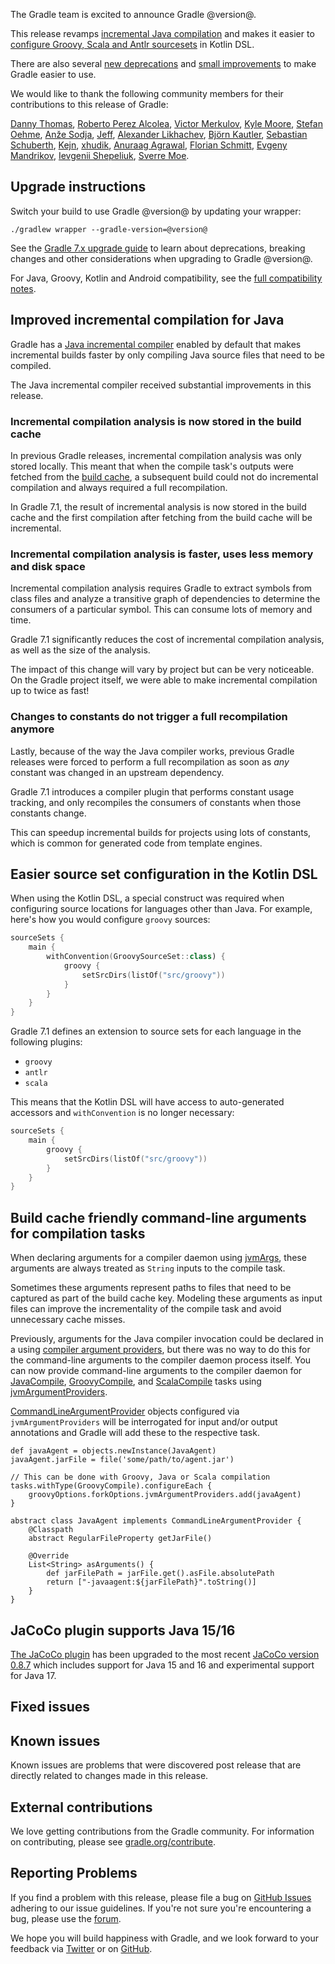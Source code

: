 The Gradle team is excited to announce Gradle @version@.

This release revamps [incremental Java compilation](#incremental-java) and makes it easier to [configure Groovy, Scala and Antlr sourcesets](#sourcesets) in Kotlin DSL.

There are also several [new deprecations](userguide/upgrading_version_7.html#changes_7.1) and [small improvements](#cli-compiler-args) to make Gradle easier to use.

We would like to thank the following community members for their contributions to this release of Gradle:

[Danny Thomas](https://github.com/DanielThomas),
[Roberto Perez Alcolea](https://github.com/rpalcolea),
[Victor Merkulov](https://github.com/urdak),
[Kyle Moore](https://github.com/DPUkyle),
[Stefan Oehme](https://github.com/oehme),
[Anže Sodja](https://github.com/asodja),
[Jeff](https://github.com/mathjeff),
[Alexander Likhachev](https://github.com/ALikhachev),
[Björn Kautler](https://github.com/Vampire),
[Sebastian Schuberth](https://github.com/sschuberth),
[Kejn](https://github.com/kejn),
[xhudik](https://github.com/xhudik),
[Anuraag Agrawal](https://github.com/anuraaga),
[Florian Schmitt](https://github.com/florianschmitt),
[Evgeny Mandrikov](https://github.com/Godin),
[Ievgenii Shepeliuk](https://github.com/eshepelyuk),
[Sverre Moe](https://github.com/DJViking).

## Upgrade instructions
Switch your build to use Gradle @version@ by updating your wrapper:

`./gradlew wrapper --gradle-version=@version@`

See the [Gradle 7.x upgrade guide](userguide/upgrading_version_7.html#changes_@baseVersion@) to learn about deprecations, breaking changes and other considerations when upgrading to Gradle @version@.

For Java, Groovy, Kotlin and Android compatibility, see the [full compatibility notes](userguide/compatibility.html).

<a name="incremental-java"></a>
## Improved incremental compilation for Java
Gradle has a [Java incremental compiler](userguide/java_plugin.html#sec:incremental_compile) enabled by default that makes incremental builds faster by only compiling Java source files that need to be compiled.

The Java incremental compiler received substantial improvements in this release.

### Incremental compilation analysis is now stored in the build cache
In previous Gradle releases, incremental compilation analysis was only stored locally.
This meant that when the compile task's outputs were fetched from the [build cache](userguide/build_cache.html), a subsequent build could not do incremental compilation and always required a full recompilation.

In Gradle 7.1, the result of incremental analysis is now stored in the build cache and the first compilation after fetching from the build cache will be incremental.

### Incremental compilation analysis is faster, uses less memory and disk space
Incremental compilation analysis requires Gradle to extract symbols from class files and analyze a transitive graph of dependencies to determine the consumers of a particular symbol. This can consume lots of memory and time.

Gradle 7.1 significantly reduces the cost of incremental compilation analysis, as well as the size of the analysis.

The impact of this change will vary by project but can be very noticeable. On the Gradle project itself, we were able to make incremental compilation up to twice as fast!

### Changes to constants do not trigger a full recompilation anymore
Lastly, because of the way the Java compiler works, previous Gradle releases were forced to perform a full recompilation as soon as _any_ constant was changed in an upstream dependency.

Gradle 7.1 introduces a compiler plugin that performs constant usage tracking, and only recompiles the consumers of constants when those constants change.

This can speedup incremental builds for projects using lots of constants, which is common for generated code from template engines.

<a name="sourcesets"></a>
## Easier source set configuration in the Kotlin DSL
When using the Kotlin DSL, a special construct was required when configuring source locations for languages other than Java. For example, here's how you would configure `groovy` sources:

```kotlin
sourceSets {
    main {
        withConvention(GroovySourceSet::class) {
            groovy {
                setSrcDirs(listOf("src/groovy"))
            }
        }
    }
}
```

Gradle 7.1 defines an extension to source sets for each language in the following plugins:

- `groovy`
- `antlr`
- `scala`

This means that the Kotlin DSL will have access to auto-generated accessors and `withConvention` is no longer necessary:

```kotlin
sourceSets {
    main {
        groovy {
            setSrcDirs(listOf("src/groovy"))
        }
    }
}
```

<a name="cli-compiler-args"></a>
## Build cache friendly command-line arguments for compilation tasks
When declaring arguments for a compiler daemon using [jvmArgs](javadoc/org/gradle/api/tasks/compile/BaseForkOptions.html#getJvmArgs--), these arguments are always treated as `String` inputs to the compile task.

Sometimes these arguments represent paths to files that need to be captured as part of the build cache key. Modeling these arguments as input files can improve the incrementality of the compile task and avoid unnecessary cache misses.

Previously, arguments for the Java compiler invocation could be declared in a using [compiler argument providers](javadoc/org/gradle/api/tasks/compile/CompileOptions.html#getCompilerArgumentProviders--), but there was no way to do this for the command-line arguments to the compiler daemon process itself.
You can now provide command-line arguments to the compiler daemon for [JavaCompile](javadoc/org/gradle/api/tasks/compile/JavaCompile.html), [GroovyCompile](javadoc/org/gradle/api/tasks/compile/GroovyCompile.html), and [ScalaCompile](javadoc/org/gradle/api/tasks/scala/ScalaCompile.html) tasks using [jvmArgumentProviders](javadoc/org/gradle/api/tasks/compile/ProviderAwareCompilerDaemonForkOptions.html#getJvmArgumentProviders--).

[CommandLineArgumentProvider](javadoc/org/gradle/process/CommandLineArgumentProvider.html) objects configured via `jvmArgumentProviders` will be interrogated for input and/or output annotations and Gradle will add these to the respective task.

```
def javaAgent = objects.newInstance(JavaAgent)
javaAgent.jarFile = file('some/path/to/agent.jar')

// This can be done with Groovy, Java or Scala compilation
tasks.withType(GroovyCompile).configureEach {
    groovyOptions.forkOptions.jvmArgumentProviders.add(javaAgent)
}

abstract class JavaAgent implements CommandLineArgumentProvider {
    @Classpath
    abstract RegularFileProperty getJarFile()

    @Override
    List<String> asArguments() {
        def jarFilePath = jarFile.get().asFile.absolutePath
        return ["-javaagent:${jarFilePath}".toString()]
    }
}
```

## JaCoCo plugin supports Java 15/16
[The JaCoCo plugin](userguide/jacoco_plugin.html) has been upgraded to the most recent [JaCoCo version 0.8.7](http://www.jacoco.org/jacoco/trunk/doc/changes.html) which includes support for Java 15 and 16 and experimental support for Java 17.

## Fixed issues

## Known issues
Known issues are problems that were discovered post release that are directly related to changes made in this release.

## External contributions
We love getting contributions from the Gradle community. For information on contributing, please see [gradle.org/contribute](https://gradle.org/contribute).

## Reporting Problems
If you find a problem with this release, please file a bug on [GitHub Issues](https://github.com/gradle/gradle/issues) adhering to our issue guidelines.
If you're not sure you're encountering a bug, please use the [forum](https://discuss.gradle.org/c/help-discuss).

We hope you will build happiness with Gradle, and we look forward to your feedback via [Twitter](https://twitter.com/gradle) or on [GitHub](https://github.com/gradle).
